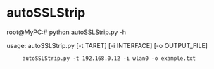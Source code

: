 # autoSSLStrip

root@MyPC:# python autoSSLStrip.py -h

  usage: autoSSLStrip.py [-t TARET] [-i INTERFACE] [-o OUTPUT_FILE]
  
         autoSSLStrip.py -t 192.168.0.12 -i wlan0 -o example.txt

